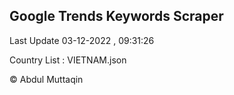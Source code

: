 

## Google Trends Keywords Scraper 
 
Last Update 03-12-2022 , 09:31:26

Country List :
VIETNAM.json



© Abdul Muttaqin 
